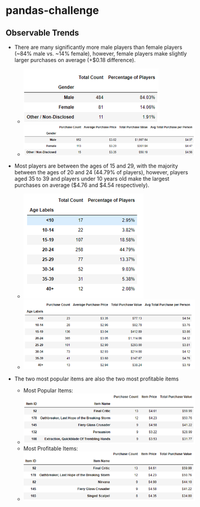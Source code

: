 # pandas-challenge

## Observable Trends

* There are many significantly more male players than female players (~84% male vs. ~14% female), however, female players make slightly larger purchases on average (+$0.18 difference).
    * ![GenderDemographics](https://github.com/apavlovich/pandas-challenge/blob/main/HeroesOfPymoli/Resources/Capture.PNG)
    * ![GenderPurchasingDemographics](https://github.com/apavlovich/pandas-challenge/blob/main/HeroesOfPymoli/Resources/genderpurchasingdemographics.PNG)
  
* Most players are between the ages of 15 and 29, with the majority between the ages of 20 and 24 (44.79% of players), however, players aged 35 to 39 and players under 10 years old make the largest purchases on average ($4.76 and $4.54 respectively). 
  * ![AgeDemographics](https://github.com/apavlovich/pandas-challenge/blob/main/HeroesOfPymoli/Resources/agedemographics.PNG)
  * ![AgePurchasingDemographics](https://github.com/apavlovich/pandas-challenge/blob/main/HeroesOfPymoli/Resources/agepurchasingdemographics.PNG)
  
* The two most popular items are also the two most profitable items 
  * Most Popular Items:
  * ![PopularItems](https://github.com/apavlovich/pandas-challenge/blob/main/HeroesOfPymoli/Resources/mostpopular.PNG)
  * Most Profitable Items:
  * ![ProfitableItems](https://github.com/apavlovich/pandas-challenge/blob/main/HeroesOfPymoli/Resources/mostprofitable.PNG)
